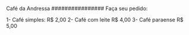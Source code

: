 Café da Andressa
################
Faça seu pedido:

1- Café simples: R$ 2,00
2- Café com leite R$ 4,00
3- Café paraense R$ 5,00


